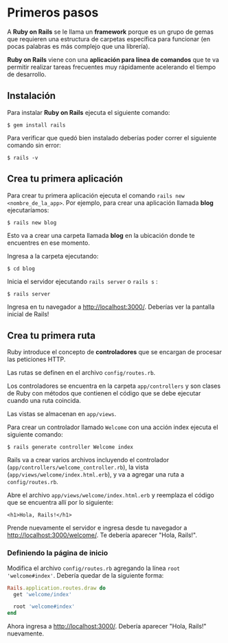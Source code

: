 # Primeros pasos

A **Ruby on Rails** se le llama un **framework** porque es un grupo de gemas que requieren una estructura de carpetas específica para funcionar \(en pocas palabras es más complejo que una librería\).

**Ruby on Rails** viene con una **aplicación para línea de comandos** que te va permitir realizar tareas frecuentes muy rápidamente acelerando el tiempo de desarrollo.

## Instalación

Para instalar **Ruby on Rails** ejecuta el siguiente comando:

```text
$ gem install rails
```

Para verificar que quedó bien instalado deberías poder correr el siguiente comando sin error:

```text
$ rails -v
```

## Crea tu primera aplicación

Para crear tu primera aplicación ejecuta el comando `rails new <nombre_de_la_app>`. Por ejemplo, para crear una aplicación llamada **blog** ejecutaríamos:

```text
$ rails new blog
```

Esto va a crear una carpeta llamada **blog** en la ubicación donde te encuentres en ese momento.

Ingresa a la carpeta ejecutando:

```text
$ cd blog
```

Inicia el servidor ejecutando `rails server` o `rails s` :

```text
$ rails server
```

Ingresa en tu navegador a [http://localhost:3000/](http://localhost:3000/). Deberías ver la pantalla inicial de Rails!

## Crea tu primera ruta

Ruby introduce el concepto de **controladores** que se encargan de procesar las peticiones HTTP.

Las rutas se definen en el archivo `config/routes.rb`.

Los controladores se encuentra en la carpeta `app/controllers` y son clases de Ruby con métodos que contienen el código que se debe ejecutar cuando una ruta coincida.

Las vistas se almacenan en `app/views`.

Para crear un controlador llamado `Welcome` con una acción index ejecuta el siguiente comando:

```text
$ rails generate controller Welcome index
```

Rails va a crear varios archivos incluyendo el controlador \(`app/controllers/welcome_controller.rb`\), la vista \(`app/views/welcome/index.html.erb`\), y va a agregar una ruta a `config/routes.rb`.

Abre el archivo `app/views/welcome/index.html.erb` y reemplaza el código que se encuentra allí por lo siguiente:

```text
<h1>Hola, Rails!</h1>
```

Prende nuevamente el servidor e ingresa desde tu navegador a [http://localhost:3000/welcome/](http://localhost:3000/welcome/). Te debería aparecer "Hola, Rails!".

### Definiendo la página de inicio

Modifica el archivo `config/routes.rb` agregando la línea `root 'welcome#index'`. Debería quedar de la siguiente forma:

```ruby
Rails.application.routes.draw do
  get 'welcome/index'

  root 'welcome#index'
end
```

Ahora ingresa a [http://localhost:3000/](http://localhost:3000/). Debería aparecer "Hola, Rails!" nuevamente.

